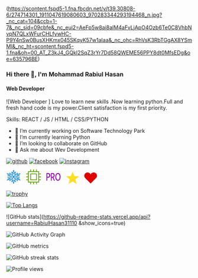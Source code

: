 (https://scontent.fspd5-1.fna.fbcdn.net/v/t39.30808-6/274714301_1911047619080603_970283344293194468_n.jpg?_nc_cat=104&ccb=1-7&_nc_sid=09cbfe&_nc_eui2=AeFp5w8ai8aIM4aFvLjApO4Ozb6Te0C8VhbNvpN7QLxWFurCHLfywHC-P9Y4nSw0BusXHKmx045SKqyK57w1aIaa&_nc_ohc=RhVsK3RbTGgAX8YSmMl&_nc_ht=scontent.fspd5-1.fna&oh=00_AT_Z3kJ4_GQkI2SqZ3rYr7Dd58QWEME56PPY8dt0MfsEDg&oe=635796BE)

### Hi there 👋, I'm Mohammad Rabiul Hasan
#### Web Developer 
![Web Developer ]
Love to learn new skills .Now learning python.Full and fresh hand code is my power.Client satisfaction is my first priority.

Skills: REACT / JS / HTML / CSS/PYTHON

- 🔭 I’m currently working on Software Technology Park  
- 🌱 I’m currently learning Python  
- 👯 I’m looking to collaborate on GitHub  
- 💬 Ask me about Wev Development  


[<img src='https://cdn.jsdelivr.net/npm/simple-icons@3.0.1/icons/github.svg' alt='github' height='40'>](https://github.com/RabiulHasan31110 )  [<img src='https://cdn.jsdelivr.net/npm/simple-icons@3.0.1/icons/facebook.svg' alt='facebook' height='40'>](https://www.facebook.com/https://www.facebook.com/settings?tab=profile&section=username)  [<img src='https://cdn.jsdelivr.net/npm/simple-icons@3.0.1/icons/instagram.svg' alt='instagram' height='40'>](https://www.instagram.com/hrabiul5/)  

<a href='https://archiveprogram.github.com/'><img src='https://raw.githubusercontent.com/acervenky/animated-github-badges/master/assets/acbadge.gif' width='40' height='40'></a> <a href='https://docs.github.com/en/developers'><img src='https://raw.githubusercontent.com/acervenky/animated-github-badges/master/assets/devbadge.gif' width='40' height='40'></a> <a href='https://github.com/pricing'><img src='https://raw.githubusercontent.com/acervenky/animated-github-badges/master/assets/pro.gif' width='40' height='40'></a> <a href='https://stars.github.com/'><img src='https://raw.githubusercontent.com/acervenky/animated-github-badges/master/assets/starbadge.gif' width='35' height='35'></a> <a href='https://docs.github.com/en/github/supporting-the-open-source-community-with-github-sponsors'><img src='https://raw.githubusercontent.com/acervenky/animated-github-badges/master/assets/sponsorbadge.gif' width='35' height='35'></a> 

[![trophy](https://github-profile-trophy.vercel.app/?username=RabiulHasan31110 )](https://github.com/ryo-ma/github-profile-trophy)

[![Top Langs](https://github-readme-stats.vercel.app/api/top-langs/?username=RabiulHasan31110 )](https://github.com/anuraghazra/github-readme-stats)

![GitHub stats](https://github-readme-stats.vercel.app/api?username=RabiulHasan31110 &show_icons=true)  

![GitHub Activity Graph](https://activity-graph.herokuapp.com/graph?username=RabiulHasan31110 )  

![GitHub metrics](https://metrics.lecoq.io/RabiulHasan31110 )  

![GitHub streak stats](https://github-readme-streak-stats.herokuapp.com/?user=RabiulHasan31110 )  

![Profile views](https://gpvc.arturio.dev/RabiulHasan31110 )  
